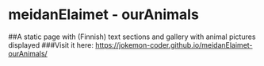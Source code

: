 # meidanElaimet - ourAnimals
##A static page with (Finnish) text sections and gallery with animal pictures displayed
###Visit it here:
https://jokemon-coder.github.io/meidanElaimet-ourAnimals/
